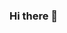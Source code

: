 ### Hi there 👋

<!--
**zhijs/zhijs** is a ✨ _special_ ✨ repository because its `README.md` (this file) appears on your GitHub profile.

Here are some ideas to get you started:

- 🔭 I’m currently working on ...
- 🌱 I’m currently learning ...
- 👯 I’m looking to collaborate on ...
- 🤔 I’m looking for help with ...
- 💬 Ask me about ...
- 📫 How to reach me: ...
- 😄 Pronouns: ...
- ⚡ Fun fact: ...
-->
<!--


<img align="right" src="https://github-readme-stats.vercel.app/api?username=zhijs&show_icons=true&icon_color=CE1D2D&text_color=718096&bg_color=ffffff&hide_title=true" />
